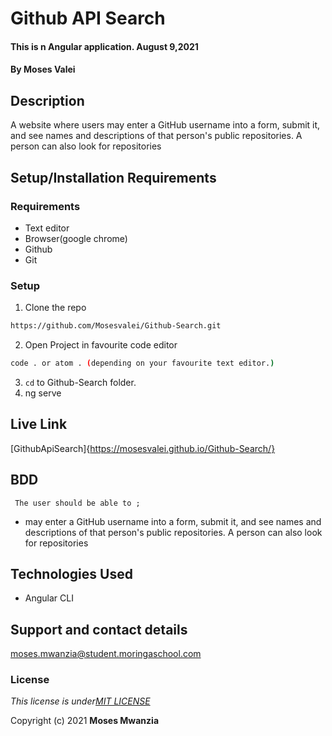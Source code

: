 # Github API Search
####  This is n Angular application.  August 9,2021
#### By **Moses Valei**

## Description
A website where users may enter a GitHub username into a form, submit it, and see names and descriptions of that person's public repositories. A person can also look for repositories

 
## Setup/Installation Requirements
### Requirements
* Text editor
* Browser(google chrome)
* Github
* Git
  

### Setup
1. Clone the repo

```sh 
https://github.com/Mosesvalei/Github-Search.git
  ```
2. Open Project in favourite code editor

  ```sh
  code . or atom . (depending on your favourite text editor.)
  ```
3. `cd` to Github-Search folder.
4. ng serve

## Live Link
[GithubApiSearch]{https://mosesvalei.github.io/Github-Search/}




## BDD
     The user should be able to ;
  + may enter a GitHub username into a form, submit it, and see names and descriptions of that person's public repositories. A person can also look for repositories

## Technologies Used
  * Angular CLI
 
## Support and contact details
moses.mwanzia@student.moringaschool.com

### License
*This license is under[MIT LICENSE](LICENSE.md)*

Copyright (c) 2021 **Moses Mwanzia**
